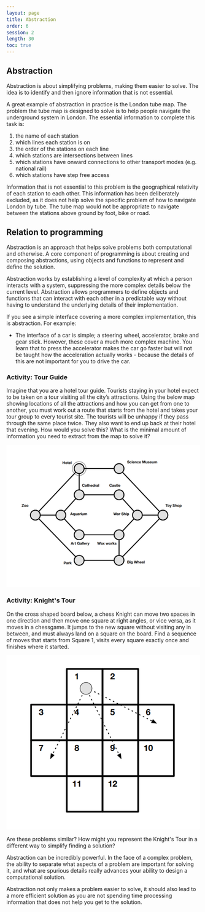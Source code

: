 ```yaml
---
layout: page
title: Abstraction
order: 6
session: 2
length: 30
toc: true
---
```


## Abstraction

Abstraction is about simplifying problems, making them easier to solve. The idea is to identify and then ignore information that is not essential.

A great example of abstraction in practice is the London tube map. The problem the tube map is designed to solve is to help people navigate the underground system in London. The essential information to complete this task is:

1. the name of each station
2. which lines each station is on
3. the order of the stations on each line
4. which stations are intersections between lines
5. which stations have onward connections to other transport modes (e.g. national rail)
6. which stations have step free access

Information that is not essential to this problem is the geographical relativity of each station to each other. This information has been deliberately excluded, as it does not help solve the specific problem of how to navigate London by tube. The tube map would not be appropriate to navigate between the stations above ground by foot, bike or road. 

## Relation to programming

Abstraction is an approach that helps solve problems both computational and otherwise. A core component of programming is about creating and composing abstractions, using objects and functions to represent and define the solution. 

Abstraction works by establishing a level of complexity at which a person interacts with a system, suppressing the more complex details below the current level. Abstraction allows programmers to define objects and functions that can interact with each other in a predictable way without having to understand the underlying details of their implementation. 

If you see a simple interface covering a more complex implementation, this is abstraction. For example:
* The interface of a car is simple; a steering wheel, accelerator, brake and gear stick. However, these cover a much more complex machine. You learn that to press the accelerator makes the car go faster but will not be taught how the acceleration actually works - because the details of this are not important for you to drive the car.



### Activity: Tour Guide

Imagine that you are a hotel tour guide. Tourists staying in your hotel expect to be taken on a tour visiting all the city’s attractions. Using the below map showing locations of all the attractions and how you can get from one to another, you must work out a route that starts from the hotel and takes your tour group to every tourist site. The tourists will be unhappy if they pass through the same place twice. They also want to end up back at their hotel that evening. How would you solve this? What is the minimal amount of information you need to extract from the map to solve it?

![tourguide](../images/tour_guide.png)

### Activity: Knight's Tour

On the cross shaped board below, a chess Knight can move two spaces in one direction and then move one square at right angles, or vice versa, as it moves in a chessgame. It jumps to the new square without visiting any in between, and must always land on a square on the board. Find a sequence of moves that starts from Square 1, visits every square exactly once and finishes where it started.

![knightstour](../images/knights_tour.png)

Are these problems similar? How might you represent the Knight's Tour in a different way to simplify finding a solution?

Abstraction can be incredibly powerful. In the face of a complex problem,  the ability to separate what aspects of a problem are important for solving it, and what are spurious details really advances your ability to design a computational solution.

Abstraction not only makes a problem easier to solve, it should also lead to a more efficient solution as you are not spending time processing information that does not help you get to the solution. 